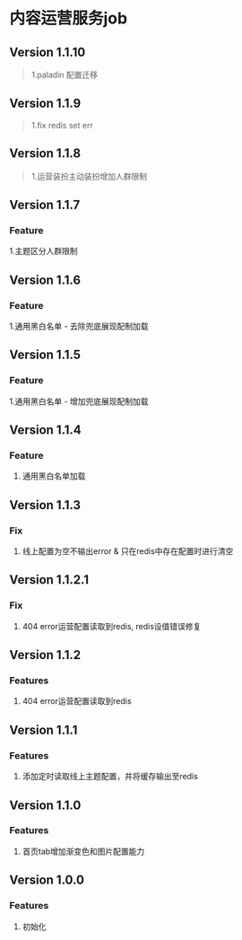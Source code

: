 #  内容运营服务job
## Version 1.1.10
> 1.paladin 配置迁移

## Version 1.1.9
> 1.fix redis set err

## Version 1.1.8
> 1.运营装扮主动装扮增加人群限制

## Version 1.1.7
### Feature
1.主题区分人群限制

## Version 1.1.6
### Feature
1.通用黑白名单 - 去除兜底展现配制加载

## Version 1.1.5
### Feature
1.通用黑白名单 - 增加兜底展现配制加载

## Version 1.1.4
### Feature
1. 通用黑白名单加载

## Version 1.1.3
### Fix
1. 线上配置为空不输出error & 只在redis中存在配置时进行清空

## Version 1.1.2.1
### Fix
1. 404 error运营配置读取到redis, redis设值错误修复

## Version 1.1.2
### Features
1. 404 error运营配置读取到redis

## Version 1.1.1
### Features
1. 添加定时读取线上主题配置，并将缓存输出至redis

## Version 1.1.0
### Features
1. 首页tab增加渐变色和图片配置能力

## Version 1.0.0
### Features
1. 初始化
